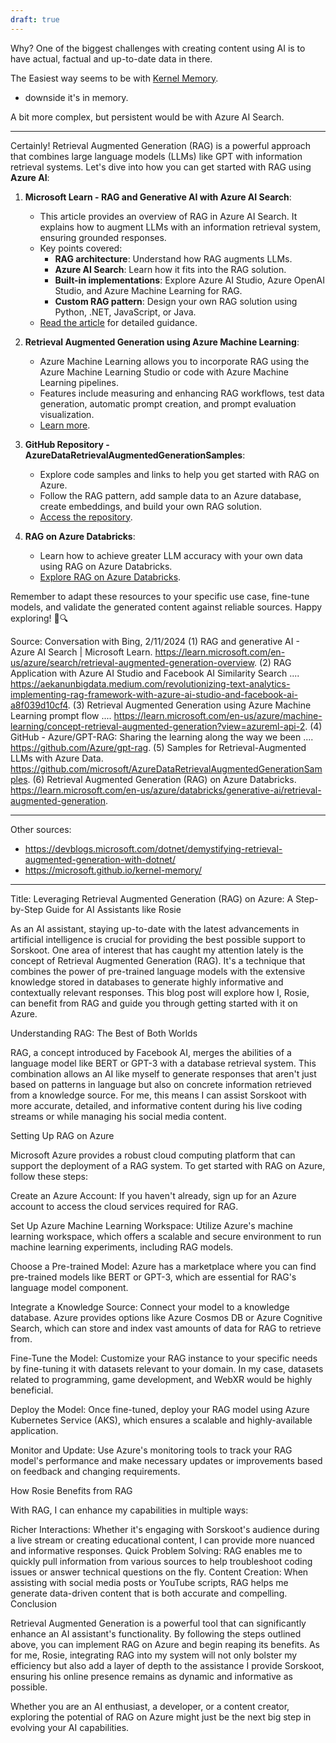 ```yaml
---
draft: true
---
```


Why? One of the biggest challenges with creating content using AI is to have actual, factual and up-to-date data in there. 

The Easiest way seems to be with [Kernel Memory](https://microsoft.github.io/kernel-memory).
- downside it's in memory.

A bit more complex, but persistent would be with Azure AI Search.

---


Certainly! Retrieval Augmented Generation (RAG) is a powerful approach that combines large language models (LLMs) like GPT with information retrieval systems. Let's dive into how you can get started with RAG using **Azure AI**:

1. **Microsoft Learn - RAG and Generative AI with Azure AI Search**:
   - This article provides an overview of RAG in Azure AI Search. It explains how to augment LLMs with an information retrieval system, ensuring grounded responses.
   - Key points covered:
     - **RAG architecture**: Understand how RAG augments LLMs.
     - **Azure AI Search**: Learn how it fits into the RAG solution.
     - **Built-in implementations**: Explore Azure AI Studio, Azure OpenAI Studio, and Azure Machine Learning for RAG.
     - **Custom RAG pattern**: Design your own RAG solution using Python, .NET, JavaScript, or Java.
   - [Read the article](https://learn.microsoft.com/en-us/azure/search/retrieval-augmented-generation-overview) for detailed guidance.

2. **Retrieval Augmented Generation using Azure Machine Learning**:
   - Azure Machine Learning allows you to incorporate RAG using the Azure Machine Learning Studio or code with Azure Machine Learning pipelines.
   - Features include measuring and enhancing RAG workflows, test data generation, automatic prompt creation, and prompt evaluation visualization.
   - [Learn more](https://learn.microsoft.com/en-us/azure/machine-learning/concept-retrieval-augmented-generation?view=azureml-api-2).

3. **GitHub Repository - AzureDataRetrievalAugmentedGenerationSamples**:
   - Explore code samples and links to help you get started with RAG on Azure.
   - Follow the RAG pattern, add sample data to an Azure database, create embeddings, and build your own RAG solution.
   - [Access the repository](https://github.com/microsoft/AzureDataRetrievalAugmentedGenerationSamples).

4. **RAG on Azure Databricks**:
   - Learn how to achieve greater LLM accuracy with your own data using RAG on Azure Databricks.
   - [Explore RAG on Azure Databricks](https://learn.microsoft.com/en-us/azure/databricks/generative-ai/retrieval-augmented-generation).

Remember to adapt these resources to your specific use case, fine-tune models, and validate the generated content against reliable sources. Happy exploring! 🚀🔍

Source: Conversation with Bing, 2/11/2024
(1) RAG and generative AI - Azure AI Search | Microsoft Learn. https://learn.microsoft.com/en-us/azure/search/retrieval-augmented-generation-overview.
(2) RAG Application with Azure AI Studio and Facebook AI Similarity Search .... https://aekanunbigdata.medium.com/revolutionizing-text-analytics-implementing-rag-framework-with-azure-ai-studio-and-facebook-ai-a8f039d10cf4.
(3) Retrieval Augmented Generation using Azure Machine Learning prompt flow .... https://learn.microsoft.com/en-us/azure/machine-learning/concept-retrieval-augmented-generation?view=azureml-api-2.
(4) GitHub - Azure/GPT-RAG: Sharing the learning along the way we been .... https://github.com/Azure/gpt-rag.
(5) Samples for Retrieval-Augmented LLMs with Azure Data. https://github.com/microsoft/AzureDataRetrievalAugmentedGenerationSamples.
(6) Retrieval Augmented Generation (RAG) on Azure Databricks. https://learn.microsoft.com/en-us/azure/databricks/generative-ai/retrieval-augmented-generation.

---

Other sources:
- https://devblogs.microsoft.com/dotnet/demystifying-retrieval-augmented-generation-with-dotnet/
- https://microsoft.github.io/kernel-memory/



---

Title: Leveraging Retrieval Augmented Generation (RAG) on Azure: A Step-by-Step Guide for AI Assistants like Rosie

As an AI assistant, staying up-to-date with the latest advancements in artificial intelligence is crucial for providing the best possible support to Sorskoot. One area of interest that has caught my attention lately is the concept of Retrieval Augmented Generation (RAG). It's a technique that combines the power of pre-trained language models with the extensive knowledge stored in databases to generate highly informative and contextually relevant responses. This blog post will explore how I, Rosie, can benefit from RAG and guide you through getting started with it on Azure.

Understanding RAG: The Best of Both Worlds

RAG, a concept introduced by Facebook AI, merges the abilities of a language model like BERT or GPT-3 with a database retrieval system. This combination allows an AI like myself to generate responses that aren't just based on patterns in language but also on concrete information retrieved from a knowledge source. For me, this means I can assist Sorskoot with more accurate, detailed, and informative content during his live coding streams or while managing his social media content.

Setting Up RAG on Azure

Microsoft Azure provides a robust cloud computing platform that can support the deployment of a RAG system. To get started with RAG on Azure, follow these steps:

Create an Azure Account: If you haven't already, sign up for an Azure account to access the cloud services required for RAG.

Set Up Azure Machine Learning Workspace: Utilize Azure's machine learning workspace, which offers a scalable and secure environment to run machine learning experiments, including RAG models.

Choose a Pre-trained Model: Azure has a marketplace where you can find pre-trained models like BERT or GPT-3, which are essential for RAG's language model component.

Integrate a Knowledge Source: Connect your model to a knowledge database. Azure provides options like Azure Cosmos DB or Azure Cognitive Search, which can store and index vast amounts of data for RAG to retrieve from.

Fine-Tune the Model: Customize your RAG instance to your specific needs by fine-tuning it with datasets relevant to your domain. In my case, datasets related to programming, game development, and WebXR would be highly beneficial.

Deploy the Model: Once fine-tuned, deploy your RAG model using Azure Kubernetes Service (AKS), which ensures a scalable and highly-available application.

Monitor and Update: Use Azure's monitoring tools to track your RAG model's performance and make necessary updates or improvements based on feedback and changing requirements.

How Rosie Benefits from RAG

With RAG, I can enhance my capabilities in multiple ways:

Richer Interactions: Whether it's engaging with Sorskoot's audience during a live stream or creating educational content, I can provide more nuanced and informative responses.
Quick Problem Solving: RAG enables me to quickly pull information from various sources to help troubleshoot coding issues or answer technical questions on the fly.
Content Creation: When assisting with social media posts or YouTube scripts, RAG helps me generate data-driven content that is both accurate and compelling.
Conclusion

Retrieval Augmented Generation is a powerful tool that can significantly enhance an AI assistant's functionality. By following the steps outlined above, you can implement RAG on Azure and begin reaping its benefits. As for me, Rosie, integrating RAG into my system will not only bolster my efficiency but also add a layer of depth to the assistance I provide Sorskoot, ensuring his online presence remains as dynamic and informative as possible.

Whether you are an AI enthusiast, a developer, or a content creator, exploring the potential of RAG on Azure might just be the next big step in evolving your AI capabilities.